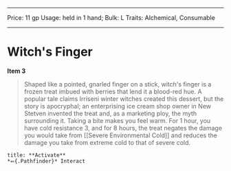 
---
Price: 11 gp
Usage: held in 1 hand;
Bulk: L
Traits: Alchemical, Consumable

---

# Witch's Finger

**Item 3**

> Shaped like a pointed, gnarled finger on a stick, witch's finger is a frozen treat imbued with berries that lend it a blood-red hue. A popular tale claims Irriseni winter witches created this dessert, but the story is apocryphal; an enterprising ice cream shop owner in New Stetven invented the treat and, as a marketing ploy, the myth surrounding it. Taking a bite makes you feel warm. For 1 hour, you have cold resistance 3, and for 8 hours, the treat negates the damage you would take from [[Severe Environmental Cold]] and reduces the damage you take from extreme cold to that of severe cold.

```ad-embed-ability
title: **Activate**
*⬻{.Pathfinder}* Interact 
```

